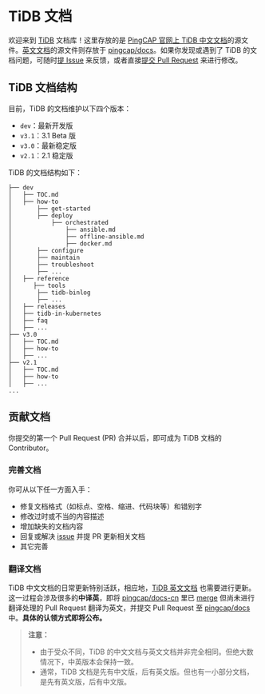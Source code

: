 # TiDB 文档

欢迎来到 [TiDB](https://github.com/pingcap/tidb) 文档库！这里存放的是 [PingCAP 官网上 TiDB 中文文档](https://pingcap.com/docs-cn/)的源文件。[英文文档](https://pingcap.com/docs/)的源文件则存放于 [pingcap/docs](https://github.com/pingcap/docs)。如果你发现或遇到了 TiDB 的文档问题，可随时[提 Issue](https://github.com/pingcap/docs-cn/issues/new/choose) 来反馈，或者直接[提交 Pull Request](/CONTRIBUTING.md#pull-request-提交流程) 来进行修改。

## TiDB 文档结构

目前，TiDB 的文档维护以下四个版本：

- `dev`：最新开发版
- `v3.1`：3.1 Beta 版
- `v3.0`：最新稳定版
- `v2.1`：2.1 稳定版

TiDB 的文档结构如下：

```
├── dev
│   ├── TOC.md
│   ├── how-to
│       ├── get-started
│       ├── deploy
│           ├── orchestrated
│               ├── ansible.md
│               ├── offline-ansible.md
│               ├── docker.md
│       ├── configure
│       ├── maintain
│       ├── troubleshoot
│       ├── ...
│   ├── reference
│      ├── tools
│       ├── tidb-binlog
│       ├── ...
│   ├── releases
│   ├── tidb-in-kubernetes
│   ├── faq
│   ├── ...
├── v3.0
│   ├── TOC.md
│   ├── how-to
│   ├── ...
├── v2.1
│   ├── TOC.md
│   ├── how-to
│   ├── ...
...
```

## 贡献文档

你提交的第一个 Pull Request (PR) 合并以后，即可成为 TiDB 文档的 Contributor。

### 完善文档

你可从以下任一方面入手：

- 修复文档格式（如标点、空格、缩进、代码块等）和错别字
- 修改过时或不当的内容描述
- 增加缺失的文档内容
- 回复或解决 [issue](https://github.com/pingcap/docs-cn/issues?q=is%3Aopen+is%3Aissue) 并提 PR 更新相关文档
- 其它完善

### 翻译文档

TiDB 中文文档的日常更新特别活跃，相应地，[TiDB 英文文档](https://pingcap.com/docs/) 也需要进行更新。这一过程会涉及很多的**中译英**，即将 [pingcap/docs-cn](https://github.com/pingcap/docs) 里已 [merge](https://help.github.com/en/github/collaborating-with-issues-and-pull-requests/merging-a-pull-request) 但尚未进行翻译处理的 Pull Request 翻译为英文，并提交 Pull Request 至 [pingcap/docs](https://github.com/pingcap/docs) 中。**具体的认领方式即将公布。**

> **注意：**
>
> - 由于受众不同，TiDB 的中文文档与英文文档并非完全相同。但绝大数情况下，中英版本会保持一致。
> - 通常，TiDB 文档是先有中文版，后有英文版。但也有一小部分文档，是先有英文版，后有中文版。
